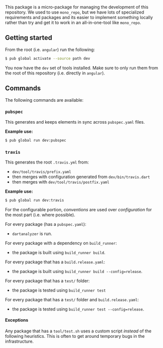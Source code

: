 This package is a micro-package for managing the development of this repository.
We used to use `mono_repo`, but we have lots of specialized requirements and
packages and its easier to implement something locally rather than try and get
it to work in an all-in-one-tool like `mono_repo`.

## Getting started

From the root (i.e. `angular`) run the following:

```bash
$ pub global activate --source path dev
```

You now have the `dev` set of tools installed. Make sure to only run them from
the root of this repository (i.e. directly in `angular`).

## Commands

The following commands are available:

### `pubspec`

This generates and keeps elements in sync across `pubspec.yaml` files.

**Example use:**

```bash
$ pub global run dev:pubspec
```

### `travis`

This generates the root `.travis.yml` from:

* `dev/tool/travis/prefix.yaml`
* then merges with configuration generated from `dev/bin/travis.dart`
* then merges with `dev/tool/travis/postfix.yaml`

**Example use:**

```bash
$ pub global run dev:travis
```

For the configurable portion, _conventions_ are used over _configuration_ for
the most part (i.e. where possible).

For every package (has a `pubspec.yaml`):

* `dartanalyzer` is run.

For every package with a dependency on `build_runner`:

* the package is built using `build_runner build`.

For every package that has a `build.release.yaml`:

* the package is built using `build_runner build --config=release`.

For every package that has a `test/` folder:

* the package is tested using `build_runner test`

For every package that has a `test/` folder and `build.release.yaml`:

* the package is tested using `build_runner test --config=release`.

#### Exceptions

Any package that has a `tool/test.sh` uses a custom script _instead_ of the
following heuristics. This is often to get around temporary bugs in the
infrastructure.
